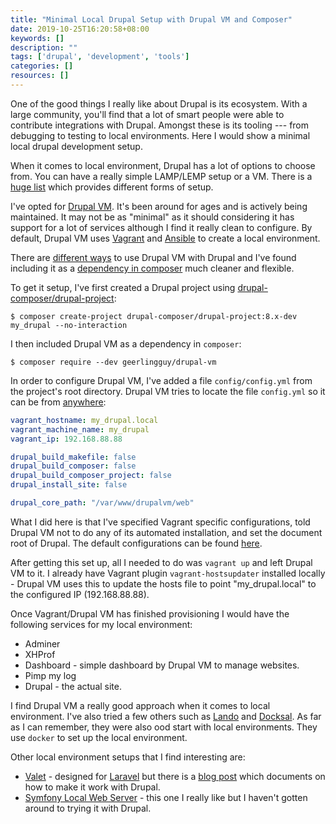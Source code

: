 ```yaml
---
title: "Minimal Local Drupal Setup with Drupal VM and Composer"
date: 2019-10-25T16:20:58+08:00
keywords: []
description: ""
tags: ['drupal', 'development', 'tools']
categories: []
resources: []
---
```


One of the good things I really like about Drupal is its ecosystem. With a large community, you'll find that a lot of smart people were able to contribute integrations with Drupal. Amongst these is its tooling --- from debugging to testing to local environments. Here I would show a minimal local drupal development setup.

When it comes to local environment, Drupal has a lot of options to choose from. You can have a really simple LAMP/LEMP setup or a VM. There is a [huge list](https://www.drupal.org/docs/develop/local-server-setup) which provides different forms of setup.

I've opted for [Drupal VM](https://www.drupalvm.com/). It's been around for ages and is actively being maintained. It may not be as "minimal" as it should considering it has support for a lot of services although I find it really clean to configure. By default, Drupal VM uses [Vagrant](https://www.vagrantup.com) and [Ansible](https://www.ansible.com) to create a local environment.

There are [different ways](http://docs.drupalvm.com/en/latest/) to use Drupal VM with Drupal and I've found including it as a [dependency in composer](http://docs.drupalvm.com/en/latest/deployment/composer-dependency/) much cleaner and flexible.

To get it setup, I've first created a Drupal project using [drupal-composer/drupal-project](https://github.com/drupal-composer/drupal-project):

```shell
$ composer create-project drupal-composer/drupal-project:8.x-dev my_drupal --no-interaction
```

I then included Drupal VM as a dependency in `composer`:

```shell
$ composer require --dev geerlingguy/drupal-vm
```

In order to configure Drupal VM, I've added a file `config/config.yml` from the project's root directory. Drupal VM tries to locate the file `config.yml` so it can be from [anywhere](http://docs.drupalvm.com/en/latest/deployment/composer-dependency/#setup-your-configuration-files):

```yaml
vagrant_hostname: my_drupal.local
vagrant_machine_name: my_drupal
vagrant_ip: 192.168.88.88

drupal_build_makefile: false
drupal_build_composer: false
drupal_build_composer_project: false
drupal_install_site: false

drupal_core_path: "/var/www/drupalvm/web"
```

What I did here is that I've specified Vagrant specific configurations, told Drupal VM not to do any of its automated installation, and set the document root of Drupal. The default configurations can be found [here](https://github.com/geerlingguy/drupal-vm/blob/master/default.config.yml).

After getting this set up, all I needed to do was `vagrant up` and left Drupal VM to it. I already have Vagrant plugin `vagrant-hostsupdater` installed locally - Drupal VM uses this to update the hosts file to point "my_drupal.local" to the configured IP (192.168.88.88).

Once Vagrant/Drupal VM has finished provisioning I would have the following services for my local environment:

* Adminer
* XHProf
* Dashboard - simple dashboard by Drupal VM to manage websites.
* Pimp my log
* Drupal - the actual site.

I find Drupal VM a really good approach when it comes to local environment. I've also tried a few others such as [Lando](https://docs.lando.dev/config/drupal8.html) and [Docksal](https://docksal.io/). As far as I can remember, they were also ood start with local environments. They use `docker` to set up the local environment.

Other local environment setups that I find interesting are:

* [Valet](https://laravel.com/docs/6.x/valet) - designed for [Laravel](https://laravel.com) but there is a [blog post](https://www.webfoobar.com/node/102) which documents on how to make it work with Drupal.
* [Symfony Local Web Server](https://symfony.com/doc/current/setup/symfony_server.html) - this one I really like but I haven't gotten around to trying it with Drupal.
